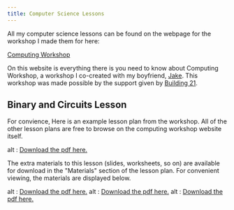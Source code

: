 ```yaml
---
title: Computer Science Lessons
---
```

All my computer science lessons can be found on the webpage for the workshop I made
them for here:

<div class="btn-nav">
<a href="https://www.computing-workshop.com"> Computing Workshop </a>
</div>

On this website is everything there is you need to know about Computing
Workshop, a workshop I co-created with my boyfriend, [Jake](https://www.jerrington.me).
This workshop was made possible by the support given by [Building
21](https://building21.ca).

Binary and Circuits Lesson
--------------------------
For convience, Here is an example lesson plan from the workshop. All of the
other lesson plans are free to browse on the computing workshop website itself.

<object data="/pdf/binary-lp.pdf" type="application/pdf"
class="lp">
  alt : <a href="/pdf/binary-lp.pdf">Download the pdf here.</a>
</object>

The extra materials to this lesson (slides, worksheets, so on) are available
for download in the "Materials" section of the lesson plan. For convenient
viewing, the materials are displayed below.

<object data="https://www.computing-workshop.com/pdf/1-ws-gate-review.pdf" type="application/pdf"
class="lp">
  alt : <a href="https://www.computing-workshop.com/pdf/1-ws-gate-review.pdf">Download the pdf here.</a>
</object>
<object data="https://www.computing-workshop.com/pdf/1-ws-circuit.pdf" type="application/pdf"
class="lp">
  alt : <a href="https://www.computing-workshop.com/pdf/1-ws-circuit.pdf">Download the pdf here.</a>
</object>
<object data="https://www.computing-workshop.com/pdf/1-ws-bb-reverse-engineering.pdf" type="application/pdf"
class="lp">
  alt : <a href="https://www.computing-workshop.com/pdf/1-ws-bb-reverse-engineering.pdf">Download the pdf here.</a>
</object>
